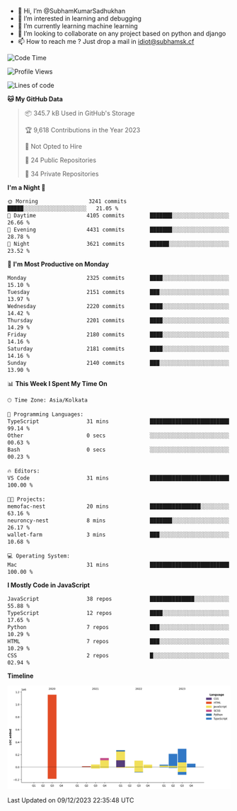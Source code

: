 - 👋 Hi, I’m @SubhamKumarSadhukhan
- 👀 I’m interested in learning and debugging
- 🌱 I’m currently learning machine learning
- 💞️ I’m looking to collaborate on any project based on python and django
- 📫 How to reach me ?
      Just drop a mail in idiot@subhamsk.cf

<!---
SubhamKumarSadhukhan/SubhamKumarSadhukhan is a ✨ special ✨ repository because its `README.md` (this file) appears on your GitHub profile.
You can click the Preview link to take a look at your changes.
--->


<!--START_SECTION:waka-->
![Code Time](http://img.shields.io/badge/Code%20Time-1%2C759%20hrs%2040%20mins-blue)

![Profile Views](http://img.shields.io/badge/Profile%20Views-0-blue)

![Lines of code](https://img.shields.io/badge/From%20Hello%20World%20I%27ve%20Written-2.4%20million%20lines%20of%20code-blue)

**🐱 My GitHub Data** 

> 📦 345.7 kB Used in GitHub's Storage 
 > 
> 🏆 9,618 Contributions in the Year 2023
 > 
> 🚫 Not Opted to Hire
 > 
> 📜 24 Public Repositories 
 > 
> 🔑 34 Private Repositories 
 > 
**I'm a Night 🦉** 

```text
🌞 Morning                3241 commits        █████░░░░░░░░░░░░░░░░░░░░   21.05 % 
🌆 Daytime                4105 commits        ███████░░░░░░░░░░░░░░░░░░   26.66 % 
🌃 Evening                4431 commits        ███████░░░░░░░░░░░░░░░░░░   28.78 % 
🌙 Night                  3621 commits        ██████░░░░░░░░░░░░░░░░░░░   23.52 % 
```
📅 **I'm Most Productive on Monday** 

```text
Monday                   2325 commits        ████░░░░░░░░░░░░░░░░░░░░░   15.10 % 
Tuesday                  2151 commits        ███░░░░░░░░░░░░░░░░░░░░░░   13.97 % 
Wednesday                2220 commits        ████░░░░░░░░░░░░░░░░░░░░░   14.42 % 
Thursday                 2201 commits        ████░░░░░░░░░░░░░░░░░░░░░   14.29 % 
Friday                   2180 commits        ████░░░░░░░░░░░░░░░░░░░░░   14.16 % 
Saturday                 2181 commits        ████░░░░░░░░░░░░░░░░░░░░░   14.16 % 
Sunday                   2140 commits        ███░░░░░░░░░░░░░░░░░░░░░░   13.90 % 
```


📊 **This Week I Spent My Time On** 

```text
🕑︎ Time Zone: Asia/Kolkata

💬 Programming Languages: 
TypeScript               31 mins             █████████████████████████   99.14 % 
Other                    0 secs              ░░░░░░░░░░░░░░░░░░░░░░░░░   00.63 % 
Bash                     0 secs              ░░░░░░░░░░░░░░░░░░░░░░░░░   00.23 % 

🔥 Editors: 
VS Code                  31 mins             █████████████████████████   100.00 % 

🐱‍💻 Projects: 
memofac-nest             20 mins             ████████████████░░░░░░░░░   63.16 % 
neuroncy-nest            8 mins              ███████░░░░░░░░░░░░░░░░░░   26.17 % 
wallet-farm              3 mins              ███░░░░░░░░░░░░░░░░░░░░░░   10.68 % 

💻 Operating System: 
Mac                      31 mins             █████████████████████████   100.00 % 
```

**I Mostly Code in JavaScript** 

```text
JavaScript               38 repos            ██████████████░░░░░░░░░░░   55.88 % 
TypeScript               12 repos            ████░░░░░░░░░░░░░░░░░░░░░   17.65 % 
Python                   7 repos             ███░░░░░░░░░░░░░░░░░░░░░░   10.29 % 
HTML                     7 repos             ███░░░░░░░░░░░░░░░░░░░░░░   10.29 % 
CSS                      2 repos             █░░░░░░░░░░░░░░░░░░░░░░░░   02.94 % 
```



**Timeline**

![Lines of Code chart](https://raw.githubusercontent.com/SubhamKumarSadhukhan/SubhamKumarSadhukhan/main/assets/bar_graph.png)


 Last Updated on 09/12/2023 22:35:48 UTC
<!--END_SECTION:waka-->
